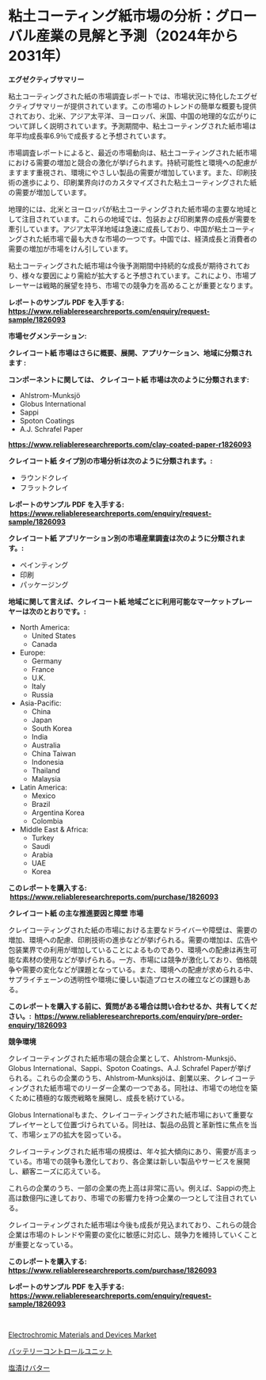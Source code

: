 <p><h1>粘土コーティング紙市場の分析：グローバル産業の見解と予測（2024年から2031年）</h1></p><p><strong>エグゼクティブサマリー</strong></p>
<p><p>粘土コーティングされた紙の市場調査レポートでは、市場状況に特化したエグゼクティブサマリーが提供されています。この市場のトレンドの簡単な概要も提供されており、北米、アジア太平洋、ヨーロッパ、米国、中国の地理的な広がりについて詳しく説明されています。予測期間中、粘土コーティングされた紙市場は年平均成長率6.9％で成長すると予想されています。</p><p>市場調査レポートによると、最近の市場動向は、粘土コーティングされた紙市場における需要の増加と競合の激化が挙げられます。持続可能性と環境への配慮がますます重視され、環境にやさしい製品の需要が増加しています。また、印刷技術の進歩により、印刷業界向けのカスタマイズされた粘土コーティングされた紙の需要が増加しています。</p><p>地理的には、北米とヨーロッパが粘土コーティングされた紙市場の主要な地域として注目されています。これらの地域では、包装および印刷業界の成長が需要を牽引しています。アジア太平洋地域は急速に成長しており、中国が粘土コーティングされた紙市場で最も大きな市場の一つです。中国では、経済成長と消費者の需要の増加が市場をけん引しています。</p><p>粘土コーティングされた紙市場は今後予測期間中持続的な成長が期待されており、様々な要因により需給が拡大すると予想されています。これにより、市場プレーヤーは戦略的展望を持ち、市場での競争力を高めることが重要となります。</p></p>
<p><strong>レポートのサンプル PDF を入手する: <a href="https://www.reliableresearchreports.com/enquiry/request-sample/1826093">https://www.reliableresearchreports.com/enquiry/request-sample/1826093</a></strong></p>
<p><strong>市場セグメンテーション:</strong></p>
<p><strong> クレイコート紙 市場はさらに概要、展開、アプリケーション、地域に分類されます :</strong></p>
<p><strong>コンポーネントに関しては、 クレイコート紙 市場は次のように分類されます: &nbsp;</strong></p>
<p><ul><li>Ahlstrom-Munksjö</li><li>Globus International</li><li>Sappi</li><li>Spoton Coatings</li><li>A.J. Schrafel Paper</li></ul></p>
<p><strong><a href="https://www.reliableresearchreports.com/clay-coated-paper-r1826093">https://www.reliableresearchreports.com/clay-coated-paper-r1826093</a></strong></p>
<p><strong> クレイコート紙 タイプ別の市場分析は次のように分類されます。:</strong></p>
<p><ul><li>ラウンドクレイ</li><li>フラットクレイ</li></ul></p>
<p><strong>レポートのサンプル PDF を入手する: &nbsp;<a href="https://www.reliableresearchreports.com/enquiry/request-sample/1826093">https://www.reliableresearchreports.com/enquiry/request-sample/1826093</a></strong></p>
<p><strong> クレイコート紙 アプリケーション別の市場産業調査は次のように分類されます。:</strong></p>
<p><ul><li>ペインティング</li><li>印刷</li><li>パッケージング</li></ul></p>
<p><strong>地域に関して言えば、クレイコート紙 地域ごとに利用可能なマーケットプレーヤーは次のとおりです。:</strong></p>
<p><ul>
    <li>
        North America:
        <ul>
            <li>United States</li>
            <li>Canada</li>
        </ul>
    </li>
    <li>
        Europe:
        <ul>
            <li>Germany</li>
            <li>France</li>
            <li>U.K.</li>
            <li>Italy</li>
            <li>Russia</li>
        </ul>
    </li>
    <li>
        Asia-Pacific:
        <ul>
            <li>China</li>
            <li>Japan</li>
            <li>South Korea</li>
            <li>India</li>
            <li>Australia</li>
            <li>China Taiwan</li>
            <li>Indonesia</li>
            <li>Thailand</li>
            <li>Malaysia</li>
        </ul>
    </li>
    <li>
        Latin America:
        <ul>
            <li>Mexico</li>
            <li>Brazil</li>
            <li>Argentina Korea</li>
            <li>Colombia</li>
        </ul>
    </li>
    <li>
        Middle East & Africa:
        <ul>
            <li>Turkey</li>
            <li>Saudi</li>
            <li>Arabia</li>
            <li>UAE</li>
            <li>Korea</li>
        </ul>
    </li>
    </ul></p>
<p><strong>このレポートを購入する: &nbsp;<a href="https://www.reliableresearchreports.com/purchase/1826093">https://www.reliableresearchreports.com/purchase/1826093</a></strong></p>
<p><strong>クレイコート紙 の主な推進要因と障壁 市場</strong></p>
<p><p>クレイコーティングされた紙の市場における主要なドライバーや障壁は、需要の増加、環境への配慮、印刷技術の進歩などが挙げられる。需要の増加は、広告や包装業界での利用が増加していることによるものであり、環境への配慮は再生可能な素材の使用などが挙げられる。一方、市場には競争が激化しており、価格競争や需要の変化などが課題となっている。また、環境への配慮が求められる中、サプライチェーンの透明性や環境に優しい製造プロセスの確立などの課題もある。</p></p>
<p><strong>このレポートを購入する前に、質問がある場合は問い合わせるか、共有してください。:&nbsp; <a href="https://www.reliableresearchreports.com/enquiry/pre-order-enquiry/1826093">https://www.reliableresearchreports.com/enquiry/pre-order-enquiry/1826093</a></strong></p>
<p><strong>競争環境</strong></p>
<p><p>クレイコーティングされた紙市場の競合企業として、Ahlstrom-Munksjö、Globus International、Sappi、Spoton Coatings、A.J. Schrafel Paperが挙げられる。これらの企業のうち、Ahlstrom-Munksjöは、創業以来、クレイコーティングされた紙市場でのリーダー企業の一つである。同社は、市場での地位を築くために積極的な販売戦略を展開し、成長を続けている。</p><p>Globus Internationalもまた、クレイコーティングされた紙市場において重要なプレイヤーとして位置づけられている。同社は、製品の品質と革新性に焦点を当て、市場シェアの拡大を図っている。</p><p>クレイコーティングされた紙市場の規模は、年々拡大傾向にあり、需要が高まっている。市場での競争も激化しており、各企業は新しい製品やサービスを展開し、顧客ニーズに応えている。</p><p>これらの企業のうち、一部の企業の売上高は非常に高い。例えば、Sappiの売上高は数億円に達しており、市場での影響力を持つ企業の一つとして注目されている。</p><p>クレイコーティングされた紙市場は今後も成長が見込まれており、これらの競合企業は市場のトレンドや需要の変化に敏感に対応し、競争力を維持していくことが重要となっている。</p></p>
<p><strong>このレポートを購入する: &nbsp; <a href="https://www.reliableresearchreports.com/purchase/1826093">https://www.reliableresearchreports.com/purchase/1826093</a></strong></p>
<p><strong>レポートのサンプル PDF を入手する: &nbsp;<a href="https://www.reliableresearchreports.com/enquiry/request-sample/1826093">https://www.reliableresearchreports.com/enquiry/request-sample/1826093</a></strong><strong></strong></p>
<p>&nbsp;</p>
<p><p><a href="https://github.com/mancsybtousav/Market-Research-Report-List-2/blob/main/electrochromic-materials-and-devices-market.md">Electrochromic Materials and Devices Market</a></p><p><a href="https://github.com/xtkhtofdt934839/Market-Research-Report-List-1/blob/main/217065940881.md">バッテリーコントロールユニット</a></p><p><a href="https://github.com/KaydenJohns1964/Market-Research-Report-List-1/blob/main/923169031804.md">塩漬けバター</a></p></p>